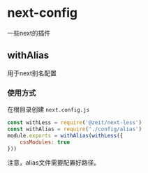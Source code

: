 # next-config
一些next的插件

## withAlias
用于next别名配置

### 使用方式
在根目录创建 `next.config.js`

```js
const withLess = require('@zeit/next-less')
const withAlias = require('./config/alias')
module.exports = withAlias(withLess({
    cssModules: true
}))
```
注意，alias文件需要配置好路径。
